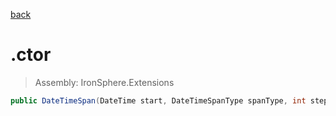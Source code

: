 ﻿

[back](/IronSphere.Extensions/types/DateTimeSpan)

# .ctor

> Assembly: IronSphere.Extensions

```csharp
public DateTimeSpan(DateTime start, DateTimeSpanType spanType, int step)
```



 